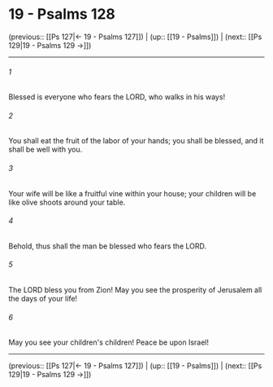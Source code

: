 # 19 - Psalms 128

(previous:: [[Ps 127|← 19 - Psalms 127]]) | (up:: [[19 - Psalms]]) | (next:: [[Ps 129|19 - Psalms 129 →]])

***


###### 1 
Blessed is everyone who fears the LORD, who walks in his ways! 

###### 2 
You shall eat the fruit of the labor of your hands; you shall be blessed, and it shall be well with you. 

###### 3 
Your wife will be like a fruitful vine within your house; your children will be like olive shoots around your table. 

###### 4 
Behold, thus shall the man be blessed who fears the LORD. 

###### 5 
The LORD bless you from Zion! May you see the prosperity of Jerusalem all the days of your life! 

###### 6 
May you see your children's children! Peace be upon Israel!

***

(previous:: [[Ps 127|← 19 - Psalms 127]]) | (up:: [[19 - Psalms]]) | (next:: [[Ps 129|19 - Psalms 129 →]])
